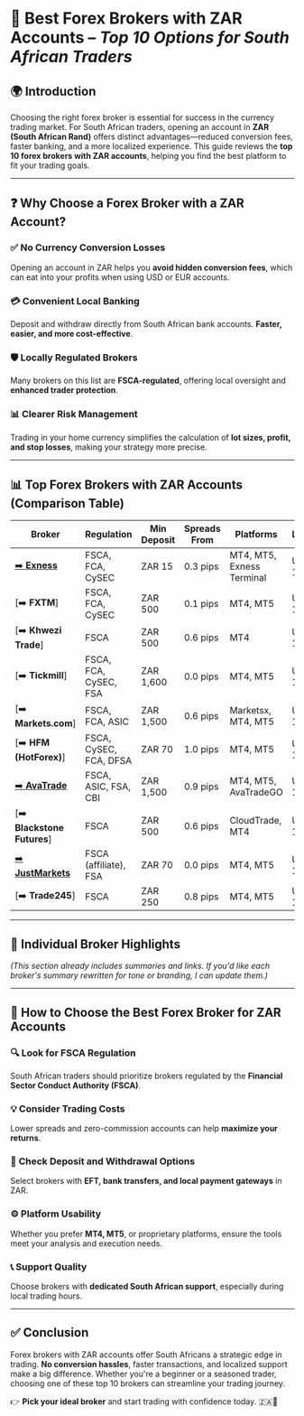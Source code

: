 # 💸 **Best Forex Brokers with ZAR Accounts** – *Top 10 Options for South African Traders*

## 🌍 Introduction

Choosing the right forex broker is essential for success in the currency trading market. For South African traders, opening an account in **ZAR (South African Rand)** offers distinct advantages—reduced conversion fees, faster banking, and a more localized experience. This guide reviews the **top 10 forex brokers with ZAR accounts**, helping you find the best platform to fit your trading goals.

---

## ❓ Why Choose a Forex Broker with a ZAR Account?

### ✅ **No Currency Conversion Losses**
Opening an account in ZAR helps you **avoid hidden conversion fees**, which can eat into your profits when using USD or EUR accounts.

### 💳 **Convenient Local Banking**
Deposit and withdraw directly from South African bank accounts. **Faster, easier, and more cost-effective**.

### 🛡️ **Locally Regulated Brokers**
Many brokers on this list are **FSCA-regulated**, offering local oversight and **enhanced trader protection**.

### 📊 **Clearer Risk Management**
Trading in your home currency simplifies the calculation of **lot sizes, profit, and stop losses**, making your strategy more precise.

---

## 📊 Top Forex Brokers with ZAR Accounts (Comparison Table)

| Broker | Regulation | Min Deposit | Spreads From | Platforms | Leverage | Open Account |
|--------|------------|-------------|--------------|-----------|----------|---------------|
| [➡️ **Exness**](https://one.exnesstrack.org/a/english23) | FSCA, FCA, CySEC | ZAR 15 | 0.3 pips | MT4, MT5, Exness Terminal | Up to 1:2000 | [🔗 Open Now]([https://www.exness.com/register/)](https://one.exnesstrack.org/boarding/sign-up/a/english23)) |
| [➡️ **FXTM**] | FSCA, FCA, CySEC | ZAR 500 | 0.1 pips | MT4, MT5 | Up to 1:2000 |  |
| [➡️ **Khwezi Trade**] | FSCA | ZAR 500 | 0.6 pips | MT4 | Up to 1:400 | |
| [➡️ **Tickmill**]| FSCA, FCA, CySEC, FSA | ZAR 1,600 | 0.0 pips | MT4, MT5 | Up to 1:500 |  |
| [➡️ **Markets.com**] | FSCA, FCA, ASIC | ZAR 1,500 | 0.6 pips | Marketsx, MT4, MT5 | Up to 1:300 | |
| [➡️ **HFM (HotForex)**] | FSCA, CySEC, FCA, DFSA | ZAR 70 | 1.0 pips | MT4, MT5 | Up to 1:1000 | |
| [➡️ **AvaTrade**](https://www.avatrade.com?versionId=10301&tag=194438) | FSCA, ASIC, FSA, CBI | ZAR 1,500 | 0.9 pips | MT4, MT5, AvaTradeGO | Up to 1:400 | [🔗 Open Now](https://www.avatrade.com?versionId=10301&tag=194438) |
| [➡️ **Blackstone Futures**] | FSCA | ZAR 500 | 0.6 pips | CloudTrade, MT4 | Up to 1:400 |  |
| [➡️ **JustMarkets**](https://one.justmarkets.link/a/79iqw0j6nj) | FSCA (affiliate), FSA | ZAR 70 | 0.0 pips | MT4, MT5 | Up to 1:3000 | [🔗 Open Now](https://one.justmarkets.link/a/79iqw0j6nj) |
| [➡️ **Trade245**]| FSCA | ZAR 250 | 0.8 pips | MT4, MT5 | Up to 1:500 ||

---

## 🏅 Individual Broker Highlights

*(This section already includes summaries and links. If you'd like each broker's summary rewritten for tone or branding, I can update them.)*

---

## 🎯 How to Choose the Best Forex Broker for ZAR Accounts

### 🔍 **Look for FSCA Regulation**
South African traders should prioritize brokers regulated by the **Financial Sector Conduct Authority (FSCA)**.

### 💡 **Consider Trading Costs**
Lower spreads and zero-commission accounts can help **maximize your returns**.

### 🧾 **Check Deposit and Withdrawal Options**
Select brokers with **EFT, bank transfers, and local payment gateways** in ZAR.

### ⚙️ **Platform Usability**
Whether you prefer **MT4, MT5**, or proprietary platforms, ensure the tools meet your analysis and execution needs.

### 📞 **Support Quality**
Choose brokers with **dedicated South African support**, especially during local trading hours.

---

## ✅ Conclusion

Forex brokers with ZAR accounts offer South Africans a strategic edge in trading. **No conversion hassles**, faster transactions, and localized support make a big difference. Whether you're a beginner or a seasoned trader, choosing one of these top 10 brokers can streamline your trading journey.

👉 **Pick your ideal broker** and start trading with confidence today. 🇿🇦🚀
